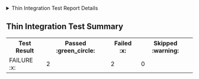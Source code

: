 
<details>
<summary>Thin Integration Test Report Details</summary>
<table><tr><th>Test Suite</th><th>Test Case</th><th>Test Result</th></tr><tr><td>ProductControllerIT</td><td>createProduct_ShouldReturnCreatedProduct()</td><td>:x:</td></tr>
<tr><td>ProductControllerIT</td><td>getAllProducts_ShouldReturnProductList()</td><td>:green_circle:</td></tr>
<tr><td>ProductControllerIT</td><td>updateProduct_ShouldReturnUpdatedProduct()</td><td>:x:</td></tr>
<tr><td>ProductControllerIT</td><td>getProduct_ShouldReturnProduct()</td><td>:green_circle:</td></tr>
</table>
</details>

## Thin Integration Test Summary
<table><tr><th>Test Result</th><th>Passed  :green_circle:</th><th>Failed  :x:</th><th>Skipped  :warning:</th></tr>

<tr><td>FAILURE  :x:</td><td>2</td><td>2</td><td>0</td></tr></table>